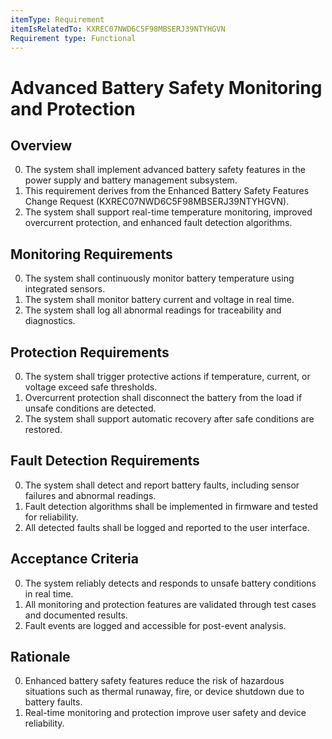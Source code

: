 ```yaml
---
itemType: Requirement
itemIsRelatedTo: KXREC07NWD6C5F98MBSERJ39NTYHGVN
Requirement type: Functional
---
```


# Advanced Battery Safety Monitoring and Protection

## Overview

0. The system shall implement advanced battery safety features in the power supply and battery management subsystem.
1. This requirement derives from the Enhanced Battery Safety Features Change Request (KXREC07NWD6C5F98MBSERJ39NTYHGVN).
2. The system shall support real-time temperature monitoring, improved overcurrent protection, and enhanced fault detection algorithms.

## Monitoring Requirements

0. The system shall continuously monitor battery temperature using integrated sensors.
1. The system shall monitor battery current and voltage in real time.
2. The system shall log all abnormal readings for traceability and diagnostics.

## Protection Requirements

0. The system shall trigger protective actions if temperature, current, or voltage exceed safe thresholds.
1. Overcurrent protection shall disconnect the battery from the load if unsafe conditions are detected.
2. The system shall support automatic recovery after safe conditions are restored.

## Fault Detection Requirements

0. The system shall detect and report battery faults, including sensor failures and abnormal readings.
1. Fault detection algorithms shall be implemented in firmware and tested for reliability.
2. All detected faults shall be logged and reported to the user interface.

## Acceptance Criteria

0. The system reliably detects and responds to unsafe battery conditions in real time.
1. All monitoring and protection features are validated through test cases and documented results.
2. Fault events are logged and accessible for post-event analysis.

## Rationale

0. Enhanced battery safety features reduce the risk of hazardous situations such as thermal runaway, fire, or device shutdown due to battery faults.
1. Real-time monitoring and protection improve user safety and device reliability.
